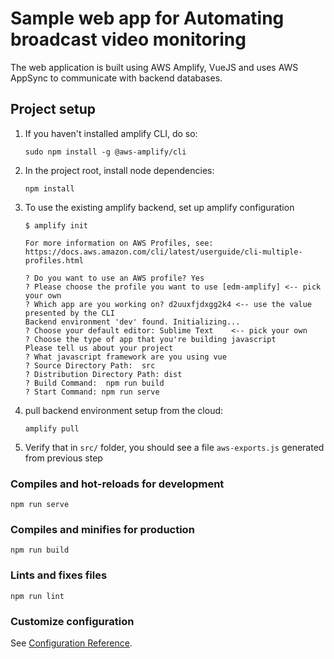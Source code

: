 # Sample web app for Automating broadcast video monitoring 

The web application is built using AWS Amplify, VueJS and uses AWS AppSync to communicate with backend databases. 
 
## Project setup

1. If you haven't installed amplify CLI, do so:
   ```shell script
   sudo npm install -g @aws-amplify/cli
   ```
1. In the project root, install node dependencies:

   ```shell script
   npm install
   ```

1. To use the existing amplify backend, set up amplify configuration

   ```
   $ amplify init

   For more information on AWS Profiles, see:
   https://docs.aws.amazon.com/cli/latest/userguide/cli-multiple-profiles.html

   ? Do you want to use an AWS profile? Yes
   ? Please choose the profile you want to use [edm-amplify] <-- pick your own
   ? Which app are you working on? d2uuxfjdxgg2k4 <-- use the value presented by the CLI
   Backend environment 'dev' found. Initializing...
   ? Choose your default editor: Sublime Text    <-- pick your own
   ? Choose the type of app that you're building javascript
   Please tell us about your project
   ? What javascript framework are you using vue
   ? Source Directory Path:  src
   ? Distribution Directory Path: dist
   ? Build Command:  npm run build
   ? Start Command: npm run serve
   ```

1. pull backend environment setup from the cloud:

   ```shell script
   amplify pull
   ```

1. Verify that in `src/` folder, you should see a file `aws-exports.js` generated from previous step

### Compiles and hot-reloads for development

```
npm run serve
```

### Compiles and minifies for production

```
npm run build
```

### Lints and fixes files

```
npm run lint
```

### Customize configuration

See [Configuration Reference](https://cli.vuejs.org/config/).
